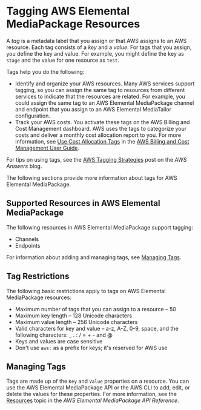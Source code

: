 # Tagging AWS Elemental MediaPackage Resources<a name="tagging"></a>

A *tag* is a metadata label that you assign or that AWS assigns to an AWS resource\. Each tag consists of a *key* and a *value*\. For tags that you assign, you define the key and value\. For example, you might define the key as `stage` and the value for one resource as `test`\.

Tags help you do the following:
+ Identify and organize your AWS resources\. Many AWS services support tagging, so you can assign the same tag to resources from different services to indicate that the resources are related\. For example, you could assign the same tag to an AWS Elemental MediaPackage channel and endpoint that you assign to an AWS Elemental MediaTailor configuration\.
+ Track your AWS costs\. You activate these tags on the AWS Billing and Cost Management dashboard\. AWS uses the tags to categorize your costs and deliver a monthly cost allocation report to you\. For more information, see [Use Cost Allocation Tags](https://docs.aws.amazon.com/awsaccountbilling/latest/aboutv2/cost-alloc-tags.html) in the [AWS Billing and Cost Management User Guide](https://docs.aws.amazon.com/awsaccountbilling/latest/aboutv2/)\.

For tips on using tags, see the [AWS Tagging Strategies](https://aws.amazon.com/answers/account-management/aws-tagging-strategies/) post on the *AWS Answers* blog\. 

The following sections provide more information about tags for AWS Elemental MediaPackage\.

## Supported Resources in AWS Elemental MediaPackage<a name="supported-resources"></a>

The following resources in AWS Elemental MediaPackage support tagging: 
+ Channels
+ Endpoints

For information about adding and managing tags, see [Managing Tags](#tagging-add-edit-delete)\.

## Tag Restrictions<a name="tagging-restrictions"></a>

The following basic restrictions apply to tags on AWS Elemental MediaPackage resources:
+ Maximum number of tags that you can assign to a resource – 50 
+ Maximum key length – 128 Unicode characters 
+ Maximum value length – 256 Unicode characters 
+ Valid characters for key and value – a\-z, A\-Z, 0\-9, space, and the following characters: \_ \. : / = \+ \- and @
+ Keys and values are case sensitive
+ Don't use `aws:` as a prefix for keys; it's reserved for AWS use

## Managing Tags<a name="tagging-add-edit-delete"></a>

Tags are made up of the `Key` and `Value` properties on a resource\. You can use the AWS Elemental MediaPackage API or the AWS CLI to add, edit, or delete the values for these properties\. For more information, see the [Resources](https://docs.aws.amazon.com/mediapackage/latest/apireference/resources.html) topic in the *AWS Elemental MediaPackage API Reference*\.